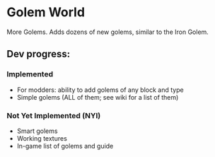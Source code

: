 # Golem World

More Golems. Adds dozens of new golems, similar to the Iron Golem.

## Dev progress:
### Implemented
 - For modders: ability to add golems of any block and type
 - Simple golems (ALL of them; see wiki for a list of them)

### Not Yet Implemented (NYI)
 - Smart golems
 - Working textures
 - In-game list of golems and guide
